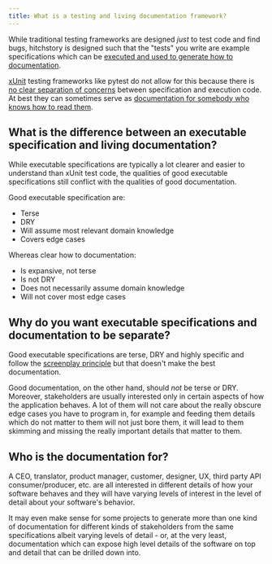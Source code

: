 ```yaml
---
title: What is a testing and living documentation framework?
---
```


While traditional testing frameworks are designed *just* to test code and find bugs,
hitchstory is designed such that the "tests" you write are example specifications which can be [executed and used to generate how to documentation](../triality).

[xUnit](https://en.wikipedia.org/wiki/XUnit) testing frameworks like pytest do not allow for this because there is [no clear separation of concerns](../separation-of-test-concerns) between specification and execution code. At best they can sometimes serve as [documentation for somebody who knows how to read them](https://capgemini.github.io/development/unit-tests-as-documentation/).

## What is the difference between an executable specification and living documentation?

While executable specifications are typically a lot clearer and easier to understand
than xUnit test code, the qualities of good executable specifications still conflict
with the qualities of good documentation.

Good executable specification are:

* Terse
* DRY
* Will assume most relevant domain knowledge
* Covers edge cases

Whereas clear how to documentation:

* Is expansive, not terse
* Is not DRY
* Does not necessarily assume domain knowledge
* Will not cover most edge cases


## Why do you want executable specifications and documentation to be separate?

Good executable specifications are terse, DRY and highly specific and
follow the [screenplay principle](../screenplay-principle) but that doesn't
make the best documentation.

Good documentation, on the other hand, should *not* be terse or DRY. Moreover,
stakeholders are usually interested only in certain aspects of how the application
behaves. A lot of them will not care about the really obscure edge cases you have
to program in, for example and feeding them details which do not matter to
them will not just bore them, it will lead to them skimming and missing
the really important details that matter to them.

## Who is the documentation for?

A CEO, translator, product manager, customer, designer, UX, third party
API consumer/producer, etc. are all interested in different details of how
your software behaves and they will have varying levels of interest in the
level of detail about your software's behavior.

It may even make sense for some projects to generate more than one kind of
documentation for different kinds of stakeholders from the same specifications
albeit varying levels of detail - or, at the very least, documentation which
can expose high level details of the software on top and detail that can be
drilled down into.
